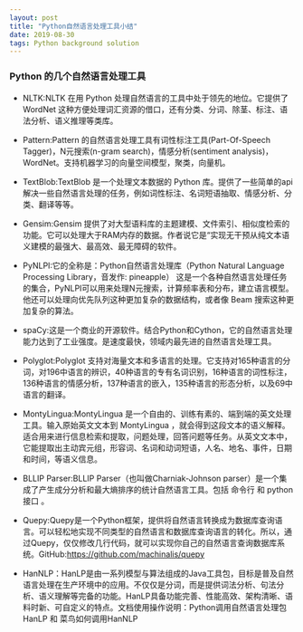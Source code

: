 ```yaml
---
layout: post
title: "Python自然语言处理工具小结"
date: 2019-08-30 
tags: Python background solution
---
```


### Python 的几个自然语言处理工具

- NLTK:NLTK 在用 Python 处理自然语言的工具中处于领先的地位。它提供了 WordNet 这种方便处理词汇资源的借口，还有分类、分词、除茎、标注、语法分析、语义推理等类库。

- Pattern:Pattern 的自然语言处理工具有词性标注工具(Part-Of-Speech Tagger)，N元搜索(n-gram search)，情感分析(sentiment analysis)，WordNet。支持机器学习的向量空间模型，聚类，向量机。

- TextBlob:TextBlob 是一个处理文本数据的 Python 库。提供了一些简单的api解决一些自然语言处理的任务，例如词性标注、名词短语抽取、情感分析、分类、翻译等等。

- Gensim:Gensim 提供了对大型语料库的主题建模、文件索引、相似度检索的功能。它可以处理大于RAM内存的数据。作者说它是“实现无干预从纯文本语义建模的最强大、最高效、最无障碍的软件。

- PyNLPI:它的全称是：Python自然语言处理库（Python Natural Language Processing Library，音发作: pineapple） 这是一个各种自然语言处理任务的集合，PyNLPI可以用来处理N元搜索，计算频率表和分布，建立语言模型。他还可以处理向优先队列这种更加复杂的数据结构，或者像 Beam 搜索这种更加复杂的算法。

- spaCy:这是一个商业的开源软件。结合Python和Cython，它的自然语言处理能力达到了工业强度。是速度最快，领域内最先进的自然语言处理工具。

- Polyglot:Polyglot 支持对海量文本和多语言的处理。它支持对165种语言的分词，对196中语言的辨识，40种语言的专有名词识别，16种语言的词性标注，136种语言的情感分析，137种语言的嵌入，135种语言的形态分析，以及69中语言的翻译。

- MontyLingua:MontyLingua 是一个自由的、训练有素的、端到端的英文处理工具。输入原始英文文本到 MontyLingua ，就会得到这段文本的语义解释。适合用来进行信息检索和提取，问题处理，回答问题等任务。从英文文本中，它能提取出主动宾元组，形容词、名词和动词短语，人名、地名、事件，日期和时间，等语义信息。

- BLLIP Parser:BLLIP Parser（也叫做Charniak-Johnson parser）是一个集成了产生成分分析和最大熵排序的统计自然语言工具。包括 命令行 和 python接口 。

- Quepy:Quepy是一个Python框架，提供将自然语言转换成为数据库查询语言。可以轻松地实现不同类型的自然语言和数据库查询语言的转化。所以，通过Quepy，仅仅修改几行代码，就可以实现你自己的自然语言查询数据库系统。GitHub:https://github.com/machinalis/quepy

- HanNLP：HanLP是由一系列模型与算法组成的Java工具包，目标是普及自然语言处理在生产环境中的应用。不仅仅是分词，而是提供词法分析、句法分析、语义理解等完备的功能。HanLP具备功能完善、性能高效、架构清晰、语料时新、可自定义的特点。文档使用操作说明：Python调用自然语言处理包HanLP 和 菜鸟如何调用HanNLP